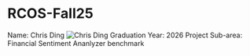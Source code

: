 # RCOS-Fall25
Name: Chris Ding
![Chris Ding](Rocs.jpg)
Graduation Year: 2026
Project Sub-area: Financial Sentiment Ananlyzer benchmark
